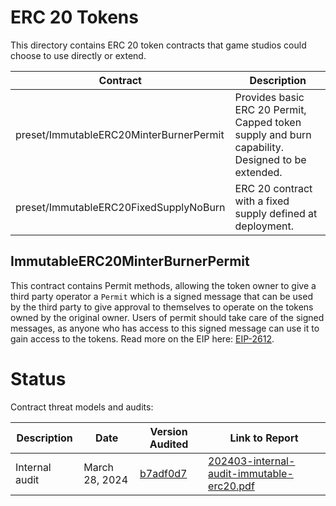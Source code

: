 # ERC 20 Tokens

This directory contains ERC 20 token contracts that game studios could choose to use
directly or extend. 

| Contract                               | Description                                   |
|--------------------------------------- |-----------------------------------------------|
| preset/ImmutableERC20MinterBurnerPermit| Provides basic ERC 20 Permit, Capped token supply and burn capability. Designed to be extended.  | 
| preset/ImmutableERC20FixedSupplyNoBurn | ERC 20 contract with a fixed supply defined at deployment. | 

## ImmutableERC20MinterBurnerPermit

This contract contains Permit methods, allowing the token owner to give a third party operator a `Permit` which is a signed message that can be used by the third party to give approval to themselves to operate on the tokens owned by the original owner. Users of permit should take care of the signed messages, as anyone who has access to this signed message can use it to gain access to the tokens. Read more on the EIP here: [EIP-2612](https://eips.ethereum.org/EIPS/eip-2612).
# Status

Contract threat models and audits:

| Description               | Date             |Version Audited  | Link to Report |
|---------------------------|------------------|-----------------|----------------|
| Internal audit            | March 28, 2024   | [b7adf0d7](https://github.com/immutable/contracts/tree/b7adf0d702ea71ae43b65f904c1b18d7cdfbb4a2) | [202403-internal-audit-immutable-erc20.pdf](../../../audits/token/202403-internal-audit-immutable-erc20.pdf) |

